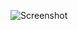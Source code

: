 ![Screenshot](https://raw.githubusercontent.com/Cryakl/Ultimate-RAT-Collection/refs/heads/main/Nitol/%e7%9b%b8%e7%ba%a6%e5%b7%b4%e9%bb%8eDDOS/Screenshot.png)
